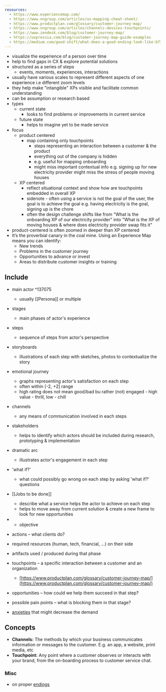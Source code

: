 ```yaml
---
resources:
  - https://www.experiencemap.com/
  - https://www.nngroup.com/articles/ux-mapping-cheat-sheet/
  - https://www.productplan.com/glossary/customer-journey-map/
  - https://www.nngroup.com/articles/channels-devices-touchpoints/
  - https://www.zendesk.com/blog/customer-journey-map/
  - https://uxpressia.com/blog/customer-journey-map-guide-examples
  - https://medium.com/good-shift/what-does-a-good-ending-look-like-b73c5e82a002
---
```


- visualize the experience of a person over time
- help to find gaps in CX & explore potential solutions
- structured as a series of steps
	- events, moments, experiences, interactions
- usually have various scales to represent different aspects of one experience i.e different zoom levels
- they help make "intangible" XPs visible and facilitate common understanding
- can be assumption or research based
- types
	- current state
		- looks to find problems or improvements in current service
	- future state
		- helps to imagine yet to be made service
- focus
	- product centered
		- map containing only touchpoints
			- steps representing an interaction between a customer & the product
			- everything out of the company is hidden
			- e.g. useful for mapping onboarding
			- might miss important contextual info e.g. signing up for new electricity provider might miss the stress of people moving houses
	- XP centered
		- reflect situational context and show how are touchpoints embedded in overall XP
		- sidenote - often using a service is not the goal of the user, the goal is to achieve the goal e.g. having electricity is the goal, signing up is the chore
		- often the design challenge shifts like from "What is the onboarding XP of our electricity provider" into "What is the XP of moving houses & where does electricity provider swap fits it"
- product-centered is often zoomed in deeper than XP centered
- It’s the proverbial canary in the coal mine. Using an Experience Map means you can identify:
	- New trends
	- Problems in the customer journey
	- Opportunities to advance or invest
	- Areas to distribute customer insights or training

## Include
- main actor ^137075
	- usually [[Persona]] or multiple
- stages
	- main phases of actor's experience
- steps 
	- sequence of steps from actor's perspective
- storyboards
	- illustrations of each step with sketches, photos to contextualize the story
- emotional journey
	- graphs representing actor's satisfaction on each step
	- often within [-2, +2] range
	- high rating does not mean good/bad bu rather (not) engaged - high value - thrill, low - chill
- channels
	- any means of communication involved in each steps
- stakeholders
	- helps to identify which actors should be included during research, prototyping & implementation
- dramatic arc
	- illustrates actor's engagement in each step
- 'what if?'
	- what could possibly go wrong on each step by asking 'what if?' questions
- [[Jobs to be done]]
	- describe what a service helps the actor to achieve on each step
	- helps to move away from current solution & create a new frame to look for new opportunities
- - objective
    
- actions – what clients do?
    
- required resources (human, tech, financial, …) on their side
    
- artifacts used / produced during that phase
    
- touchpoints – a specific interaction between a customer and an organization
    
    - [https://www.productplan.com/glossary/customer-journey-map/](https://www.productplan.com/glossary/customer-journey-map/)
        
- opportunities – how could we help them succeed in that step?
    
- possible pain points – what is blocking them in that stage?
    
- [anxieties](https://www.amran.cz/how-habits-and-anxieties-keep-people-from-using-your-product/) that might decrease the demand
## Concepts
- **Channels:** The methods by which your business communicates information or messages to the customer. E.g. an app, a website, print media, etc
- **Touchpoint:** Any point where a customer observes or interacts with your brand, from the on-boarding process to customer service chat.
### Misc
- on proper [endings](https://medium.com/good-shift/what-does-a-good-ending-look-like-b73c5e82a002)